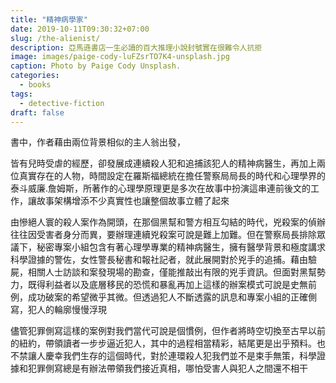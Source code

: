 ```yaml
---
title: "精神病學家"
date: 2019-10-11T09:30:32+07:00
slug: /the-alienist/
description: 亞馬遜書店一生必讀的百大推理小說封號實在很難令人抗拒
image: images/paige-cody-luFZsrTO7K4-unsplash.jpg
caption: Photo by Paige Cody Unsplash.
categories:
  - books
tags:
  - detective-fiction
draft: false
---
```


書中，作者藉由兩位背景相似的主人翁出發，

皆有兒時受虐的經歷，卻發展成連續殺人犯和追捕該犯人的精神病醫生，再加上兩位真實存在的人物，時間設定在羅斯福總統在擔任警察局局長的時代和心理學界的泰斗威廉.詹姆斯，所著作的心理學原理更是多次在故事中扮演這串連前後文的工作，讓故事架構增添不少真實性也讓整個故事立體了起來

由慘絕人寰的殺人案作為開頭，在那個黑幫和警方相互勾結的時代，兇殺案的偵辦往往因受害者身分而異，要辦理連續兇殺案可說是難上加難。但在警察局長排除眾議下，秘密專案小組包含有著心理學專業的精神病醫生，擁有醫學背景和極度講求科學證據的警佐，女性警長秘書和報社記者，就此展開對於兇手的追捕。藉由驗屍，相關人士訪談和案發現場的勘查，僅能推敲出有限的兇手資訊。但面對黑幫勢力，既得利益者以及底層移民的恐慌和暴亂再加上這樣的辦案模式可說是史無前例，成功破案的希望微乎其微。但透過犯人不斷透露的訊息和專案小組的正確側寫，犯人的輪廓慢慢浮現

儘管犯罪側寫這樣的案例對我們當代可說是個慣例，但作者將時空切換至古早以前的紐約，帶領讀者一步步逼近犯人，其中的過程相當精彩，結尾更是出乎預料。也不禁讓人慶幸我們生存的這個時代，對於連環殺人犯我們並不是束手無策，科學證據和犯罪側寫總是有辦法帶領我們接近真相，哪怕受害人與犯人之間還不相干